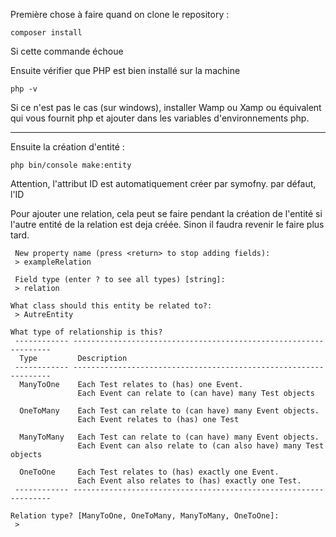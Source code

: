 Première chose à faire quand on clone le repository :
```
composer install
```
Si cette commande échoue 

Ensuite vérifier que PHP est bien installé sur la machine
```
php -v
```
Si ce n'est pas le cas (sur windows), installer Wamp ou Xamp ou équivalent qui vous fournit php et ajouter dans les variables d'environnements php.

---

Ensuite la création d'entité :
```
php bin/console make:entity
```
Attention, l'attribut ID est automatiquement créer par symofny.
par défaut, l'ID 


Pour ajouter une relation, cela peut se faire pendant la création de l'entité si l'autre entité de la relation est deja créée.
Sinon il faudra revenir le faire plus tard.
```
 New property name (press <return> to stop adding fields):
 > exampleRelation

 Field type (enter ? to see all types) [string]:
 > relation

What class should this entity be related to?:
 > AutreEntity
 
What type of relationship is this?
 ------------ ----------------------------------------------------------------- 
  Type         Description                                                      
 ------------ ----------------------------------------------------------------- 
  ManyToOne    Each Test relates to (has) one Event.                            
               Each Event can relate to (can have) many Test objects            
                                                                                
  OneToMany    Each Test can relate to (can have) many Event objects.           
               Each Event relates to (has) one Test                             
                                                                                
  ManyToMany   Each Test can relate to (can have) many Event objects.           
               Each Event can also relate to (can also have) many Test objects  
                                                                                
  OneToOne     Each Test relates to (has) exactly one Event.                    
               Each Event also relates to (has) exactly one Test.               
 ------------ ----------------------------------------------------------------- 

Relation type? [ManyToOne, OneToMany, ManyToMany, OneToOne]:
 > 
 ```